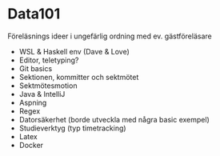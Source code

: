 # Data101

Föreläsnings ideer i ungefärlig ordning med ev. gästföreläsare
* WSL & Haskell env (Dave & Love)
* Editor, teletyping?
* Git basics
* Sektionen, kommitter och sektmötet
* Sektmötesmotion
* Java & IntelliJ
* Aspning
* Regex
* Datorsäkerhet (borde utveckla med några basic exempel)
* Studieverktyg (typ timetracking)
* Latex
* Docker
